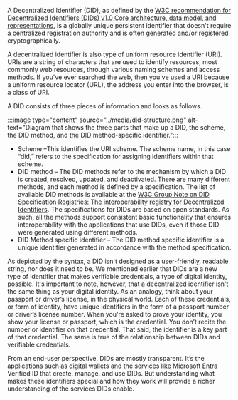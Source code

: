 A Decentralized Identifier (DID), as defined by the [W3C recommendation for Decentralized Identifiers (DIDs) v1.0 Core architecture, data model, and representations](https://www.w3.org/TR/did-core/), is a globally unique persistent identifier that doesn't require a centralized registration authority and is often generated and/or registered cryptographically.

A decentralized identifier is also type of uniform resource identifier (URI). URIs are a string of characters that are used to identify resources, most commonly web resources, through various naming schemes and access methods. If you've ever searched the web, then you've used a URI because a uniform resource locator (URL), the address you enter into the browser, is a class of URI.

A DID consists of three pieces of information and looks as follows.

:::image type="content" source="../media/did-structure.png" alt-text="Diagram that shows the three parts that make up a DID, the scheme, the DID method, and the DID method-specific identifier.":::

- Scheme –This identifies the URI scheme. The scheme name, in this case “did,” refers to the specification for assigning identifiers within that scheme.
- DID method – The DID methods refer to the mechanism by which a DID is created, resolved, updated, and deactivated. There are many different methods, and each method is defined by a specification. The list of available DID methods is available at the [W3C Group Note on DID Specification Registries:
The interoperability registry for Decentralized Identifiers](https://w3c.github.io/did-spec-registries/#did-methods). The specifications for DIDs are based on open standards. As such, all the methods support consistent basic functionality that ensures interoperability with the applications that use DIDs, even if those DID were generated using different methods.
- DID Method specific identifier – The DID method specific identifier is a unique identifier generated in accordance with the method specification.

As depicted by the syntax, a DID isn't designed as a user-friendly, readable string, nor does it need to be. We mentioned earlier that DIDs are a new type of identifier that makes verifiable credentials, a type of digital identity, possible. It's important to note, however, that a decentralized identifier isn't the same thing as your digital identity. As an analogy, think about your passport or driver’s license, in the physical world. Each of these credentials, or form of identity, have unique identifiers in the form of a passport number or driver’s license number. When you're asked to prove your identity, you show your license or passport, which is the credential. You don’t recite the number or identifier on that credential. That said, the identifier is a key part of that credential. The same is true of the relationship between DIDs and verifiable credentials.

From an end-user perspective, DIDs are mostly transparent. It’s the applications such as digital wallets and the services like Microsoft Entra Verified ID that create, manage, and use DIDs. But understanding what makes these identifiers special and how they work will provide a richer understanding of the services DIDs enable.
